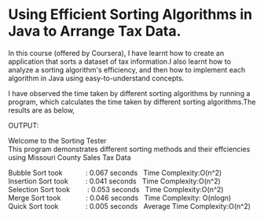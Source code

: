 # Using Efficient Sorting Algorithms in Java to Arrange Tax Data.

In this course (offered by Coursera), I have learnt how to create an application that sorts a dataset of tax information.I also learnt how to analyze a sorting algorithm's efficiency, and then how to implement each algorithm in Java using easy-to-understand concepts.

I have observed the time taken by different sorting algorithms by running a program, which calculates the time taken by different sorting algorithms.The results are as below,

OUTPUT:

Welcome to the Sorting Tester  
This program demonstrates different sorting methods and their effciencies using Missouri County Sales Tax Data    

Bubble Sort took &nbsp;&nbsp;&nbsp;&nbsp;&nbsp;&nbsp;&nbsp;&nbsp;&nbsp;&nbsp;    : 0.067 seconds&nbsp;&nbsp;&nbsp;Time Complexity:O(n^2)  
Insertion Sort took &nbsp;&nbsp;&nbsp;&nbsp;&nbsp;&nbsp;&nbsp;&nbsp;: 0.041 seconds&nbsp;&nbsp;&nbsp;Time Complexity:O(n^2)  
Selection Sort took &nbsp;&nbsp;&nbsp;&nbsp;&nbsp;&nbsp;&nbsp;&nbsp;: 0.053 seconds&nbsp;&nbsp;&nbsp;Time Complexity:O(n^2)  
Merge Sort took &nbsp;&nbsp;&nbsp;&nbsp;&nbsp;&nbsp;&nbsp;&nbsp;&nbsp;&nbsp; &nbsp;: 0.046 seconds&nbsp;&nbsp;&nbsp;Time Complexity:        O(nlogn)  
Quick Sort took  &nbsp;&nbsp;&nbsp;&nbsp;&nbsp;&nbsp;&nbsp;&nbsp;&nbsp;&nbsp;&nbsp;&nbsp;   : 0.005 seconds&nbsp;&nbsp;&nbsp;Average Time Complexity:O(n^2)  
